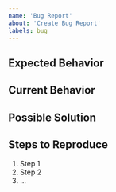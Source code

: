 ```yaml
---
name: 'Bug Report'
about: 'Create Bug Report'
labels: bug
---
```


<!--- Provide a general summary of the issue in the Title above -->

## Expected Behavior

<!--- Tell us what should happen -->

## Current Behavior

<!--- Tell us what happens instead of the expected behavior -->

## Possible Solution

<!--- Not obligatory, but suggest a fix/reason for the bug, -->
<!--- or ideas as to the implementation of the addition or change -->

## Steps to Reproduce

<!--- Provide a link to a live example, or an unambiguous set of steps to -->
<!--- reproduce this bug. Include code or configuration to reproduce, if relevant -->

1. Step 1
2. Step 2
3. ...
